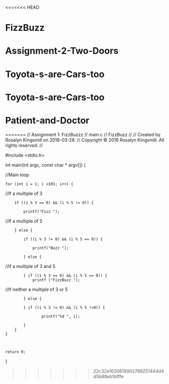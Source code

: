 <<<<<<< HEAD
# FizzBuzz
# Assignment-2-Two-Doors
# Toyota-s-are-Cars-too
# Toyota-s-are-Cars-too
# Patient-and-Doctor
=======
//  Assignment 1: FizzBuzzz
//  main.c
//  FizzBuzz
//
//  Created by Rosalyn Kingsmill on 2016-03-28.
//  Copyright © 2016 Rosalyn Kingsmill. All rights reserved.
//

#include <stdio.h>

int main(int argc, const char * argv[]) {
    
  
   
    
//Main loop
    
    for (int i = 1; i <101; i++) {
        
    
//If a multiple of 3
        
        if ((i % 3 == 0) && (i % 5 != 0)) {
            
            printf("Fizz ");
            
//If a multiple of 5
            
        } else {
            
            if ((i % 3 != 0) && (i % 5 == 0)) {
                
                printf("Buzz ");
                
            } else {
                
//If a multiple of 3 and 5
                    
            } if ((i % 3 == 0) && (i % 5 == 0)) {
                printf ("FizzBuzz ");
                
//If neither a multiple of 3 or 5
                
            } else {
                
            } if ((i % 3 != 0) && (i % 5 !=0)) {
                
                    printf("%d ", i);
                    
            }
        }
    }
    

    
    return 0;
}
>>>>>>> 22c32e1630618802789251444d4d5b88eb1bfffe

